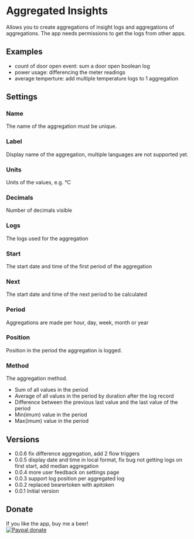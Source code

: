 # Aggregated Insights

Allows you to create aggregations of insight logs and aggregations of aggregations.
The app needs permissions to get the logs from other apps.

## Examples
* count of door open event: sum a door open boolean log
* power usage: differencing the meter readings
* average temperture: add multiple temperature logs to 1 aggregation

## Settings
### Name
The name of the aggregation must be unique.
### Label
Display name of the aggregation, multiple languages are not supported yet.
### Units
Units of the values, e.g. °C
### Decimals
Number of decimals visible
### Logs
The logs used for the aggregation
### Start
The start date and time of the first period of the aggregation
### Next
The start date and time of the next period to be calculated
### Period
Aggregations are made per hour, day, week, month or year
### Position
Position in the period the aggregation is logged.
### Method
The aggregation method.
* Sum of all values in the period
* Average of all values in the period by duration after the log record
* Difference between the previous last value and the last value of the period
* Min(imum) value in the period
* Max(imum) value in the period

## Versions
* 0.0.6 fix difference aggregation, add 2 flow triggers
* 0.0.5 display date and time in local format, fix bug not getting logs on first start, add median aggregation 
* 0.0.4 more user feedback on settings page
* 0.0.3 support log position per aggregated log
* 0.0.2 replaced bearertoken with apitoken
* 0.0.1 Initial version

## Donate
If you like the app, buy me a beer!  
[![Paypal donate][pp-donate-image]][pp-donate-link]

[pp-donate-link]: https://www.paypal.me/basvm
[pp-donate-image]: https://www.paypalobjects.com/en_US/i/btn/btn_donateCC_LG.gif
